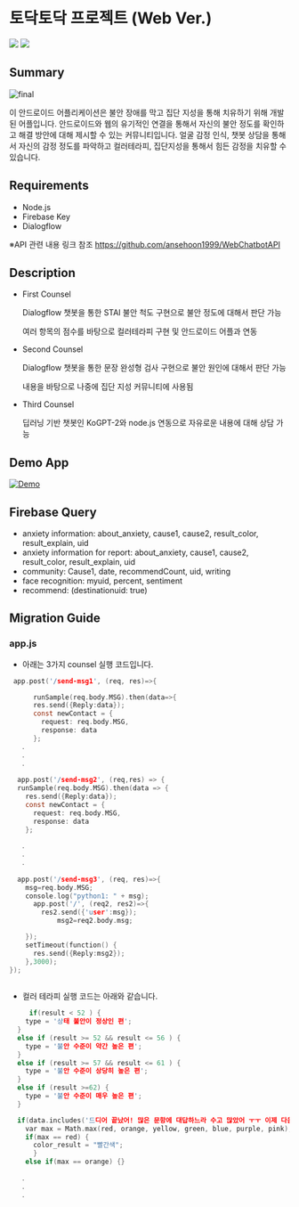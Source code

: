 # 토닥토닥 프로젝트 (Web Ver.)

<img src="https://img.shields.io/badge/platform-firebase-blue">  <img src="https://img.shields.io/badge/platform-nodejs-green"> 

## Summary

![final](https://user-images.githubusercontent.com/63048392/115654781-cf9e8500-a36c-11eb-96b6-550dc4d99f2e.png)

이 안드로이드 어플리케이션은 불안 장애를 막고 집단 지성을 통해 치유하기 위해 개발된 어플입니다. 
안드로이드와 웹의 유기적인 연결을 통해서 자신의 불안 정도를 확인하고 해결 방안에 대해 제시할 수 있는 커뮤니티입니다.
얼굴 감정 인식, 챗봇 상담을 통해서 자신의 감정 정도를 파악하고 컬러테라피, 집단지성을 통해서 힘든 감정을 치유할 수 있습니다. 


## Requirements
- Node.js
- Firebase Key
- Dialogflow

※API 관련 내용 링크 참조
https://github.com/ansehoon1999/WebChatbotAPI

## Description
- First Counsel

   Dialogflow 챗봇을 통한 STAI 불안 척도 구현으로 불안 정도에 대해서 판단 가능
   
   여러 항목의 점수를 바탕으로 컬러테라피 구현 및 안드로이드 어플과 연동
   
- Second Counsel

  Dialogflow 챗봇을 통한 문장 완성형 검사 구현으로 불안 원인에 대해서 판단 가능
  
  내용을 바탕으로 나중에 집단 지성 커뮤니티에 사용됨
  
- Third Counsel

  딥러닝 기반 챗봇인 KoGPT-2와 node.js 연동으로 자유로운 내용에 대해 상담 가능
  
## Demo App

[![Demo](https://user-images.githubusercontent.com/47246760/114664133-3e109100-9d36-11eb-82fb-34da68113968.png)
](https://user-images.githubusercontent.com/47246760/114663524-72d01880-9d35-11eb-9c89-e765c3a004d1.mp4 "Demo")


## Firebase Query

- anxiety information: about_anxiety, cause1, cause2, result_color, result_explain, uid
- anxiety information for report: about_anxiety, cause1, cause2, result_color, result_explain, uid
- community: Cause1, date, recommendCount, uid, writing
- face recognition: myuid, percent, sentiment
- recommend: (destinationuid: true)

## Migration Guide

### app.js
- 아래는 3가지 counsel 실행 코드입니다.
```c
 app.post('/send-msg1', (req, res)=>{

      runSample(req.body.MSG).then(data=>{
      res.send({Reply:data});
      const newContact = {
        request: req.body.MSG,
        response: data
      };
   .
   .
   .
   
  app.post('/send-msg2', (req,res) => {
  runSample(req.body.MSG).then(data => {
    res.send({Reply:data});
    const newContact = {
      request: req.body.MSG,
      response: data
    };
    
   .
   .
   .
   
  app.post('/send-msg3', (req, res)=>{
    msg=req.body.MSG;
    console.log("python1: " + msg);
      app.post('/', (req2, res2)=>{
        res2.send({'user':msg});
            msg2=req2.body.msg;

    });
    setTimeout(function() {
      res.send({Reply:msg2});
    },3000);
});   
      
```

- 컬러 테라피 실행 코드는 아래와 같습니다.

```c
     if(result < 52 ) {
    type = '상태 불안이 정상인 편';
  }
  else if (result >= 52 && result <= 56 ) {
    type = '불안 수준이 약간 높은 편';
  }
  else if (result >= 57 && result <= 61 ) {
    type = '불안 수준이 상당히 높은 편';
  }
  else if (result >=62) {
    type = '불안 수준이 매우 높은 편';
  }

  if(data.includes('드디어 끝났어! 많은 문항에 대답하느라 수고 많았어 ㅜㅜ 이제 다음으로 넘어가면 결과를 확인할 수 있을거야')) {
    var max = Math.max(red, orange, yellow, green, blue, purple, pink);
    if(max == red) {
      color_result = "빨간색";
      }
    else if(max == orange) {}
   
   .
   .
   .
   
```
